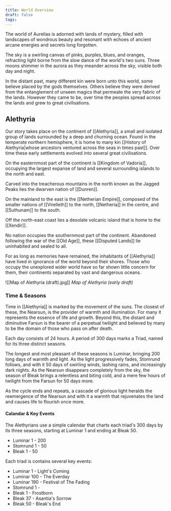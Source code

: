 ```yaml
---
title: World Overview
draft: false
tags:
---
```

The world of Aurelias is adorned with lands of mystery, filled with landscapes of wondrous beauty and resonant with echoes of ancient arcane energies and secrets long forgotten.

The sky is a swirling canvas of pinks, purples, blues, and oranges, refracting light borne from the slow dance of the world's two suns. Three moons shimmer in the aurora as they meander across the sky, visible both day and night.

In the distant past, many different kin were born unto this world, some believe placed by the gods themselves. Others believe they were derived from the entanglement of unseen magics that permeate the very fabric of the lands. However they came to be, over time the peoples spread across the lands and grew to great civilisations.
## Alethyria

Our story takes place on the continent of [[Alethyria]], a small and isolated group of lands surrounded by a deep and churning ocean. Found in the temperate northern hemisphere, it is home to many kin [[History of Alethyria|whose ancestors ventured across the seas in times past]]. Over time these early settlements evolved into several great civilisations.

On the easternmost part of the continent is [[Kingdom of Vadoria]], occupying the largest expanse of land and several surrounding islands to the north and east.

Carved into the treacherous mountains in the north known as the Jagged Peaks lies the dwarven nation of [[Dunren]].

On the mainland to the east is the [[Netherian Empire]], composed of the smaller nations of [[Virelleth]] to the north, [[Netheria]] in the centre, and [[Suthunam]] to the south.

Off the north-east coast lies a desolate volcanic island that is home to the [[Xendir]].

No nation occupies the southernmost part of the continent. Abandoned following the war of the [[Old Age]], these [[Disputed Lands]] lie uninhabited and sealed to all.

For as long as memories have remained, the inhabitants of [[Alethyria]] have lived in ignorance of the world beyond their shores. Those who occupy the unexplored wider world have so far shown little concern for them, their continents separated by vast and dangerous oceans.

![[Map of Alethyria (draft).jpg]]
*Map of Alethyria (early draft)*

### Time & Seasons

Time in [[Alethyria]] is marked by the movement of the suns. The closest of these, the Nearsun, is the provider of warmth and illumination. For many it represents the essence of life and growth. Beyond this, the distant and diminutive Farsun is the bearer of a perpetual twilight and believed by many to be the domain of those who pass on after death.

Each day consists of 24 hours. A period of 300 days marks a Triad, named for its three distinct seasons.

The longest and most pleasant of these seasons is Luminar, bringing 200 long days of warmth and light. As the light progressively fades, Stomrund follows, and with it 50 days of swirling winds, lashing rains, and increasingly dark nights. As the Nearsun disappears completely from the sky, the season of Bleak brings a relentless and biting cold, and a mere few hours of twilight from the Farsun for 50 days more.

As the cycle ends and repeats, a cascade of glorious light heralds the reemergence of the Nearsun and with it a warmth that rejuvenates the land and causes life to flourish once more.
#### Calandar & Key Events

The Alethyrians use a simple calendar that charts each triad's 300 days by its three seasons, starting at Luminar 1 and ending at Bleak 50.

- Luminar 1 - 200
- Stomrund 1 - 50
- Bleak 1 - 50

Each triad is contains several key events:

- Luminar 1 - Light's Coming
- Luminar 100 - The Everday
- Luminar 190 - Festival of The Fading
- Stomrund 1 - 
- Bleak 1 - Frostborn
- Bleak 37 - Asantia's Sorrow
- Bleak 50 - Bleak's End